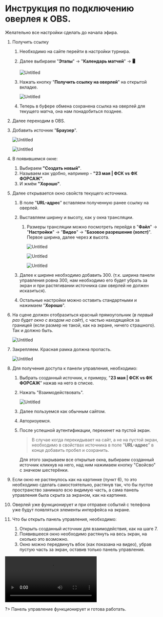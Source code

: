 # Инструкция по подключению оверлея к OBS.

Желательно все настройки сделать до начала эфира.

1. Получить ссылку
    1. Необходимо на сайте перейти в настройки турнира.
    2. Далее выбираем "**Этапы**" → "**Календарь матчей**" → **🖥️**

        ![Untitled](_media/streams/Untitled.png)

    3. Нажать кнопку "**Получить ссылку на оверлей**" на открытой вкладке.

        ![Untitled](_media/streams/Untitled%201.png)

    4. Теперь в буфере обмена сохранена ссылка на оверлей для текущего матча, она нам понадобиться позднее.
2. Далее переходим в OBS.
3. Добавить источник "**Браузер**".

    ![Untitled](_media/streams/Untitled%202.png)

    ![Untitled](_media/streams/Untitled%203.png)

4. В появившемся окне:
    1. Выбираем **"Создать новый"**.
    2. Называем как удобно, например - **"23 мая | ФСК vs ФК ФОРСАЖ"**.
    3. И жмём **"Хорошо"**.
5. Далее открывается окно свойств текущего источника.
    1. В поле "**URL-адрес**" вставляем полученную ранее ссылку на оверлей.
    2. Выставляем ширину и высоту, как у окна трансляции.
        1. Размеры трансляции можно посмотреть перейдя в "**Файл**" → "**Настройки**" → "**Видео**" → "**Базовое разрешение (холст)**". Первое ширина, далее через ***x*** высота.

            ![Untitled](_media/streams/Untitled%204.png)

            ![Untitled](_media/streams/Untitled%205.png)

            ![Untitled](_media/streams/Untitled%206.png)

    3. Далее к ширине необходимо добавить 300. (т.к. ширина панели управления ровна 300, нам необходимо его будет убрать за экран и при растягивании источника сам оверлей не должен исказиться).
    4. Остальные настройки можно оставить стандартными и нажимаем "**Хорошо**".
6. На сцене должен отобразиться красный прямоугольник (*в первый раз будет окно с входом на сайт*), с частью находящейся за границей (если размер не такой, как на экране, ничего страшного). Так и должно быть.

    ![Untitled](_media/streams/Untitled%207.png)

7. Закрепляем. Красная рамка должна пропасть.

    ![Untitled](_media/streams/Untitled%208.png)

8. Для получения доступа к панели управления, необходимо:
    1. Выбрать созданный источник, к примеру, "**23 мая | ФСК vs ФК ФОРСАЖ**" нажав на него в списке.
    2. Нажать "Взаимодействовать".

        ![Untitled](_media/streams/Untitled%209.png)

    3. Далее пользуемся как обычным сайтом.
    4. Авторизуемся.
    5. После успешной аутентификации, перекинет на пустой экран.

        > В случае когда перекидывает на сайт, а не на пустой экран, необходимо в свойствах источника в поле "**URL-адрес**" в конце добавить пробел и сохранить.

        Для этого закрываем все открытые окна, выбираем созданный источник кликнув на него, над ним нажимаем кнопку "Свойсво" с значком шестерёнки.
        >
9. Если окно не растянулось как на картинке (пункт 6), то это необходимо сделать самостоятельно, растянув так, что бы пустое пространство занимало всю видимую часть, а сама панель управления была скрыта за экраном, как на картинке.
10. Оверлей уже функционирует и при отправке событий с телефона уже будут появляться элементы интерфейса на экране.
11. Что бы открыть панель управления, необходимо:
    1. Открыть созданный источник для взаимодействия, как на шаге 7.
    2. Появившееся окно необходимо растянуть на весь экран, на сколько это возможно.
    3. Окно можно передвинуть вбок (как показана на видео), убрав пустую часть за экран, оставив только панель управления.

<video controls style="max-width: 100%; height: auto;">
  <source src="_media/streams/showOBS.mp4" type="video/mp4">
  Ваш браузер не поддерживает видео HTML5.
</video>

?> Панель управление функционирует и готова работать.
